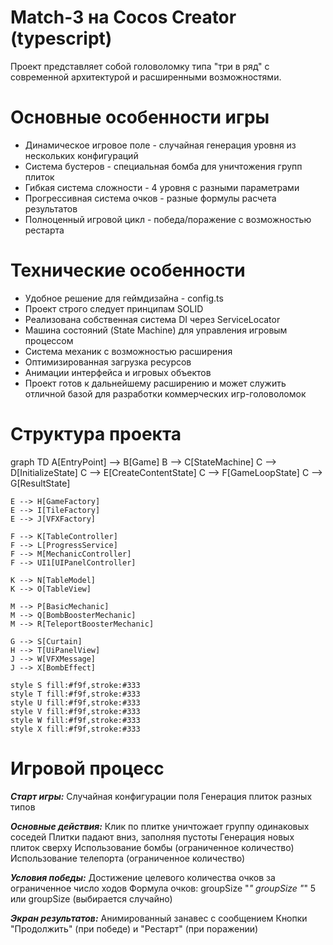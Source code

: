 # Match-3 на Cocos Creator (typescript)

Проект представляет собой головоломку типа "три в ряд" с современной
архитектурой и расширенными возможностями.

# Основные особенности игры

- Динамическое игровое поле - случайная генерация уровня из нескольких конфигураций
- Система бустеров - специальная бомба для уничтожения групп плиток
- Гибкая система сложности - 4 уровня с разными параметрами
- Прогрессивная система очков - разные формулы расчета результатов
- Полноценный игровой цикл - победа/поражение с возможностью рестарта

# Технические особенности

- Удобное решение для геймдизайна - config.ts
- Проект строго следует принципам SOLID
- Реализована собственная система DI через ServiceLocator
- Машина состояний (State Machine) для управления игровым процессом
- Система механик с возможностью расширения
- Оптимизированная загрузка ресурсов
- Анимации интерфейса и игровых объектов
- Проект готов к дальнейшему расширению и может служить отличной базой для разработки коммерческих игр-головоломок

# Структура проекта

graph TD
    A[EntryPoint] --> B[Game]
    B --> C[StateMachine]
    C --> D[InitializeState]
    C --> E[CreateContentState]
    C --> F[GameLoopState]
    C --> G[ResultState]
    
    E --> H[GameFactory]
    E --> I[TileFactory]
    E --> J[VFXFactory]
    
    F --> K[TableController]
    F --> L[ProgressService]
    F --> M[MechanicController]
    F --> UI1[UIPanelController]
    
    K --> N[TableModel]
    K --> O[TableView]
    
    M --> P[BasicMechanic]
    M --> Q[BombBoosterMechanic]
    M --> R[TeleportBoosterMechanic]
    
    G --> S[Curtain]
    H --> T[UiPanelView]
    J --> W[VFXMessage]
    J --> X[BombEffect]
    
    style S fill:#f9f,stroke:#333
    style T fill:#f9f,stroke:#333
    style U fill:#f9f,stroke:#333
    style V fill:#f9f,stroke:#333
    style W fill:#f9f,stroke:#333
    style X fill:#f9f,stroke:#333

# Игровой процесс

**_Старт игры:_**
Случайная конфигурации поля
Генерация плиток разных типов

**_Основные действия:_**
Клик по плитке уничтожает группу одинаковых соседей
Плитки падают вниз, заполняя пустоты
Генерация новых плиток сверху
Использование бомбы (ограниченное количество)
Использование телепорта (ограниченное количество)

**_Условия победы:_**
Достижение целевого количества очков за ограниченное число ходов
Формула очков: groupSize "*" groupSize "*" 5 или groupSize (выбирается случайно)

**_Экран результатов:_**
Анимированный занавес с сообщением
Кнопки "Продолжить" (при победе) и "Рестарт" (при поражении)
